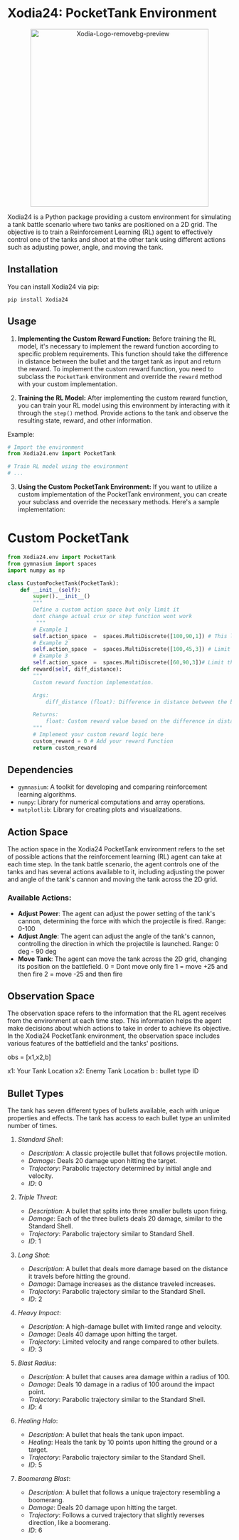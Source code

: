 # Xodia24: PocketTank Environment

<p align="center">
  <img src="https://i.ibb.co/P4nyZNv/Xodia-Logo-removebg-preview.png" alt="Xodia-Logo-removebg-preview" border="0" width="400px">
</p>

Xodia24 is a Python package providing a custom environment for simulating a tank battle scenario where two tanks are positioned on a 2D grid. The objective is to train a Reinforcement Learning (RL) agent to effectively control one of the tanks and shoot at the other tank using different actions such as adjusting power, angle, and moving the tank.

## Installation

You can install Xodia24 via pip:
```
pip install Xodia24
```

## Usage

1. **Implementing the Custom Reward Function:**
   Before training the RL model, it's necessary to implement the reward function according to specific problem requirements. This function should take the difference in distance between the bullet and the target tank as input and return the reward. To implement the custom reward function, you need to subclass the `PocketTank` environment and override the `reward` method with your custom implementation.

2. **Training the RL Model:**
   After implementing the custom reward function, you can train your RL model using this environment by interacting with it through the `step()` method. Provide actions to the tank and observe the resulting state, reward, and other information.

Example:
```python
# Import the environment
from Xodia24.env import PocketTank

# Train RL model using the environment
# ...
```

3. **Using the Custom PocketTank Environment:**
   If you want to utilize a custom implementation of the PocketTank environment, you can create your subclass and override the necessary methods. Here's a sample implementation:
   
# Custom PocketTank
```python
from Xodia24.env import PocketTank
from gymnasium import spaces
import numpy as np

class CustomPocketTank(PocketTank):
    def __init__(self):
        super().__init__()
        """
        Define a custom action space but only limit it
        dont change actual crux or step function wont work
         """
        # Example 1
		self.action_space  =  spaces.MultiDiscrete([100,90,1]) # This limit movement only hit from the current position
		# Example 2
		self.action_space  =  spaces.MultiDiscrete([100,45,3]) # Limit the angle
		# Example 3
		self.action_space  =  spaces.MultiDiscrete([60,90,3])# Limit the power of firing
    def reward(self, diff_distance):
        """
        Custom reward function implementation.

        Args:
            diff_distance (float): Difference in distance between the bullet and the target tank.

        Returns:
            float: Custom reward value based on the difference in distance.
        """
        # Implement your custom reward logic here
        custom_reward = 0 # Add your reward Function
        return custom_reward
```

## Dependencies

- `gymnasium`: A toolkit for developing and comparing reinforcement learning algorithms.
- `numpy`: Library for numerical computations and array operations.
- `matplotlib`: Library for creating plots and visualizations.


## Action Space

The action space in the Xodia24 PocketTank environment refers to the set of possible actions that the reinforcement learning (RL) agent can take at each time step. In the tank battle scenario, the agent controls one of the tanks and has several actions available to it, including adjusting the power and angle of the tank's cannon and moving the tank across the 2D grid.

### Available Actions:
- **Adjust Power**: The agent can adjust the power setting of the tank's cannon, determining the force with which the projectile is fired.
Range: 0-100
- **Adjust Angle**: The agent can adjust the angle of the tank's cannon, controlling the direction in which the projectile is launched.
Range: 0 deg - 90 deg
- **Move Tank**: The agent can move the tank across the 2D grid, changing its position on the battlefield.
0 = Dont move only fire
1 = move +25 and then fire
2 = move -25 and then fire


## Observation Space

The observation space refers to the information that the RL agent receives from the environment at each time step. This information helps the agent make decisions about which actions to take in order to achieve its objective. In the Xodia24 PocketTank environment, the observation space includes various features of the battlefield and the tanks' positions.

obs = [x1,x2,b]

x1: Your Tank Location
x2: Enemy Tank Location
b : bullet type ID



## Bullet Types

The tank has seven different types of bullets available, each with unique properties and effects. The tank has access to each bullet type an unlimited number of times.

1. *Standard Shell*:
    - *Description*: A classic projectile bullet that follows projectile motion.
    - *Damage*: Deals 20 damage upon hitting the target.
    - *Trajectory*: Parabolic trajectory determined by initial angle and velocity.
    - *ID*: 0

2. *Triple Threat*:
    - *Description*: A bullet that splits into three smaller bullets upon firing.
    - *Damage*: Each of the three bullets deals 20 damage, similar to the Standard Shell.
    - *Trajectory*: Parabolic trajectory similar to Standard Shell.
     - *ID*: 1

3. *Long Shot*:
    - *Description*: A bullet that deals more damage based on the distance it travels before hitting the ground.
    - *Damage*: Damage increases as the distance traveled increases.
    - *Trajectory*: Parabolic trajectory similar to the Standard Shell.
    - *ID*: 2

4. *Heavy Impact*:
    - *Description*: A high-damage bullet with limited range and velocity.
    - *Damage*: Deals 40 damage upon hitting the target.
    - *Trajectory*: Limited velocity and range compared to other bullets.
    - *ID*: 3

5. *Blast Radius*:
    - *Description*: A bullet that causes area damage within a radius of 100.
    - *Damage*: Deals 10 damage in a radius of 100 around the impact point.
    - *Trajectory*: Parabolic trajectory similar to the Standard Shell.
    - *ID*: 4

6. *Healing Halo*:
    - *Description*: A bullet that heals the tank upon impact.
    - *Healing*: Heals the tank by 10 points upon hitting the ground or a target.
    - *Trajectory*: Parabolic trajectory similar to the Standard Shell.
    - *ID*: 5

7. *Boomerang Blast*:
    - *Description*: A bullet that follows a unique trajectory resembling a boomerang.
    - *Damage*: Deals 20 damage upon hitting the target.
    - *Trajectory*: Follows a curved trajectory that slightly reverses direction, like a boomerang.
    - *ID*: 6

